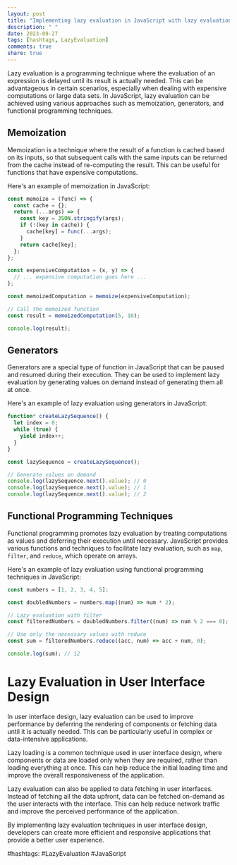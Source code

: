 ```yaml
---
layout: post
title: "Implementing lazy evaluation in JavaScript with lazy evaluation user interface design"
description: " "
date: 2023-09-27
tags: [hashtags, LazyEvaluation]
comments: true
share: true
---
```


Lazy evaluation is a programming technique where the evaluation of an expression is delayed until its result is actually needed. This can be advantageous in certain scenarios, especially when dealing with expensive computations or large data sets. In JavaScript, lazy evaluation can be achieved using various approaches such as memoization, generators, and functional programming techniques.

## Memoization
Memoization is a technique where the result of a function is cached based on its inputs, so that subsequent calls with the same inputs can be returned from the cache instead of re-computing the result. This can be useful for functions that have expensive computations.

Here's an example of memoization in JavaScript:

```javascript
const memoize = (func) => {
  const cache = {};
  return (...args) => {
    const key = JSON.stringify(args);
    if (!(key in cache)) {
      cache[key] = func(...args);
    }
    return cache[key];
  };
};

const expensiveComputation = (x, y) => {
  // ... expensive computation goes here ...
};

const memoizedComputation = memoize(expensiveComputation);

// Call the memoized function
const result = memoizedComputation(5, 10);

console.log(result);
```

## Generators
Generators are a special type of function in JavaScript that can be paused and resumed during their execution. They can be used to implement lazy evaluation by generating values on demand instead of generating them all at once.

Here's an example of lazy evaluation using generators in JavaScript:

```javascript
function* createLazySequence() {
  let index = 0;
  while (true) {
    yield index++;
  }
}

const lazySequence = createLazySequence();

// Generate values on demand
console.log(lazySequence.next().value); // 0
console.log(lazySequence.next().value); // 1
console.log(lazySequence.next().value); // 2
```

## Functional Programming Techniques
Functional programming promotes lazy evaluation by treating computations as values and deferring their execution until necessary. JavaScript provides various functions and techniques to facilitate lazy evaluation, such as `map`, `filter`, and `reduce`, which operate on arrays.

Here's an example of lazy evaluation using functional programming techniques in JavaScript:

```javascript
const numbers = [1, 2, 3, 4, 5];

const doubledNumbers = numbers.map((num) => num * 2);

// Lazy evaluation with filter
const filteredNumbers = doubledNumbers.filter((num) => num % 2 === 0);

// Use only the necessary values with reduce
const sum = filteredNumbers.reduce((acc, num) => acc + num, 0);

console.log(sum); // 12
```

# Lazy Evaluation in User Interface Design

In user interface design, lazy evaluation can be used to improve performance by deferring the rendering of components or fetching data until it is actually needed. This can be particularly useful in complex or data-intensive applications.

Lazy loading is a common technique used in user interface design, where components or data are loaded only when they are required, rather than loading everything at once. This can help reduce the initial loading time and improve the overall responsiveness of the application.

Lazy evaluation can also be applied to data fetching in user interfaces. Instead of fetching all the data upfront, data can be fetched on-demand as the user interacts with the interface. This can help reduce network traffic and improve the perceived performance of the application.

By implementing lazy evaluation techniques in user interface design, developers can create more efficient and responsive applications that provide a better user experience.

#hashtags: #LazyEvaluation #JavaScript